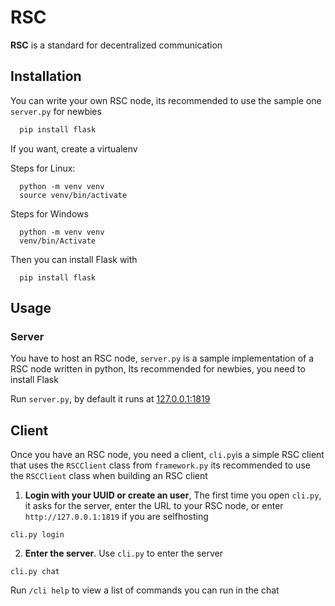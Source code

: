 
# RSC

**RSC** is a standard for decentralized communication


## Installation

You can write your own RSC node, its recommended to use the sample one `server.py` for newbies

```bash
  pip install flask
```
If you want, create a virtualenv

Steps for Linux:
```
  python -m venv venv
  source venv/bin/activate
```
Steps for Windows
```
  python -m venv venv
  venv/bin/Activate
```
Then you can install Flask with
```
  pip install flask
```


## Usage

### Server
You have to host an RSC node, `server.py` is a sample implementation of a RSC node written in python, Its recommended for newbies, you need to install Flask

Run `server.py`, by default it runs at [127.0.0.1:1819](http://127.0.0.1:1819)

## Client
Once you have an RSC node, you need a client, `cli.py`is a simple RSC client that uses the `RSCClient` class from `framework.py` its recommended to use the `RSCClient` class when building an RSC client

1. **Login with your UUID or create an user**, The first time you open `cli.py`, it asks for the server, enter the URL to your RSC node, or enter `http://127.0.0.1:1819` if you are selfhosting
```
cli.py login
```

2. **Enter the server**. Use `cli.py` to enter the server
```
cli.py chat
```
Run `/cli help` to view a list of commands you can run in the chat
